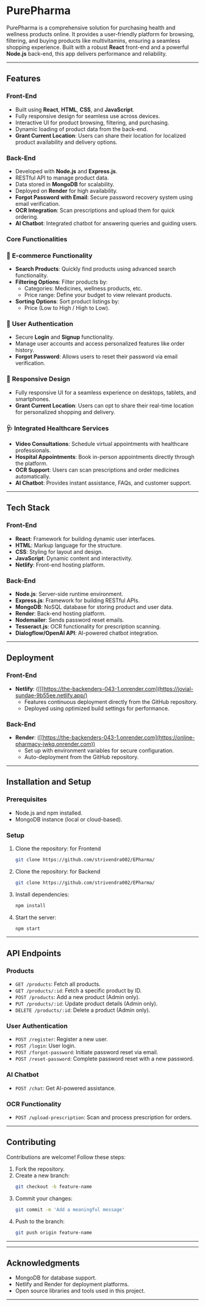 # PurePharma

PurePharma is a comprehensive solution for purchasing health and wellness products online. It provides a user-friendly platform for browsing, filtering, and buying products like multivitamins, ensuring a seamless shopping experience. Built with a robust **React** front-end and a powerful **Node.js** back-end, this app delivers performance and reliability.

---

## Features

### Front-End

- Built using **React**, **HTML**, **CSS**, and **JavaScript**.
- Fully responsive design for seamless use across devices.
- Interactive UI for product browsing, filtering, and purchasing.
- Dynamic loading of product data from the back-end.
- **Grant Current Location**: Users can share their location for localized product availability and delivery options.

### Back-End

- Developed with **Node.js** and **Express.js**.
- RESTful API to manage product data.
- Data stored in **MongoDB** for scalability.
- Deployed on **Render** for high availability.
- **Forgot Password with Email**: Secure password recovery system using email verification.
- **OCR Integration**: Scan prescriptions and upload them for quick ordering.
- **AI Chatbot**: Integrated chatbot for answering queries and guiding users.

### Core Functionalities

### 🛒 **E-commerce Functionality**

- **Search Products**: Quickly find products using advanced search functionality.
- **Filtering Options**: Filter products by:
  - Categories: Medicines, wellness products, etc.
  - Price range: Define your budget to view relevant products.
- **Sorting Options**: Sort product listings by:
  - Price (Low to High / High to Low).

### 👤 **User Authentication**

- Secure **Login** and **Signup** functionality.
- Manage user accounts and access personalized features like order history.
- **Forgot Password**: Allows users to reset their password via email verification.

### 📱 **Responsive Design**

- Fully responsive UI for a seamless experience on desktops, tablets, and smartphones.
- **Grant Current Location**: Users can opt to share their real-time location for personalized shopping and delivery.

### 🩺 **Integrated Healthcare Services**

- **Video Consultations**: Schedule virtual appointments with healthcare professionals.
- **Hospital Appointments**: Book in-person appointments directly through the platform.
- **OCR Support**: Users can scan prescriptions and order medicines automatically.
- **AI Chatbot**: Provides instant assistance, FAQs, and customer support.

---

## Tech Stack

### Front-End

- **React**: Framework for building dynamic user interfaces.
- **HTML**: Markup language for the structure.
- **CSS**: Styling for layout and design.
- **JavaScript**: Dynamic content and interactivity.
- **Netlify**: Front-end hosting platform.

### Back-End

- **Node.js**: Server-side runtime environment.
- **Express.js**: Framework for building RESTful APIs.
- **MongoDB**: NoSQL database for storing product and user data.
- **Render**: Back-end hosting platform.
- **Nodemailer**: Sends password reset emails.
- **Tesseract.js**: OCR functionality for prescription scanning.
- **Dialogflow/OpenAI API**: AI-powered chatbot integration.

---

## Deployment

### Front-End

- **Netlify**: ([[[https://the-backenders-043-1.onrender.com](https://jovial-sundae-9b55ee.netlify.app/)
  - Features continuous deployment directly from the GitHub repository.
  - Deployed using optimized build settings for performance.

### Back-End

- **Render**: ([[https://the-backenders-043-1.onrender.com](https://online-pharmacy-jwkq.onrender.com))
  - Set up with environment variables for secure configuration.
  - Auto-deployment from the GitHub repository.


---

## Installation and Setup

### Prerequisites

- Node.js and npm installed.
- MongoDB instance (local or cloud-based).

### Setup

1. Clone the repository: for Frontend

   ```bash
   git clone https://github.com/strivendra002/EPharma/
   ```

2. Clone the repository: for Backend

   ```bash
   git clone https://github.com/strivendra002/EPharma/
   ```

3. Install dependencies:

   ```bash
   npm install
   ```

4. Start the server:

   ```bash
   npm start
   ```

---

## API Endpoints

### Products

- `GET /products`: Fetch all products.
- `GET /products/:id`: Fetch a specific product by ID.
- `POST /products`: Add a new product (Admin only).
- `PUT /products/:id`: Update product details (Admin only).
- `DELETE /products/:id`: Delete a product (Admin only).

### User Authentication

- `POST /register`: Register a new user.
- `POST /login`: User login.
- `POST /forgot-password`: Initiate password reset via email.
- `POST /reset-password`: Complete password reset with a new password.

### AI Chatbot

- `POST /chat`: Get AI-powered assistance.

### OCR Functionality

- `POST /upload-prescription`: Scan and process prescription for orders.

---






## Contributing

Contributions are welcome! Follow these steps:

1. Fork the repository.
2. Create a new branch:
   ```bash
   git checkout -b feature-name
   ```
3. Commit your changes:
   ```bash
   git commit -m 'Add a meaningful message'
   ```
4. Push to the branch:
   ```bash
   git push origin feature-name
   ```

---


---

## Acknowledgments

- MongoDB for database support.
- Netlify and Render for deployment platforms.
- Open source libraries and tools used in this project.

---




